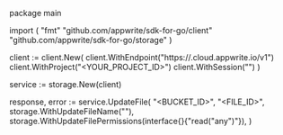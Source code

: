 package main

import (
    "fmt"
    "github.com/appwrite/sdk-for-go/client"
    "github.com/appwrite/sdk-for-go/storage"
)

client := client.New(
    client.WithEndpoint("https://<REGION>.cloud.appwrite.io/v1")
    client.WithProject("<YOUR_PROJECT_ID>")
    client.WithSession("")
)

service := storage.New(client)

response, error := service.UpdateFile(
    "<BUCKET_ID>",
    "<FILE_ID>",
    storage.WithUpdateFileName("<NAME>"),
    storage.WithUpdateFilePermissions(interface{}{"read("any")"}),
)
